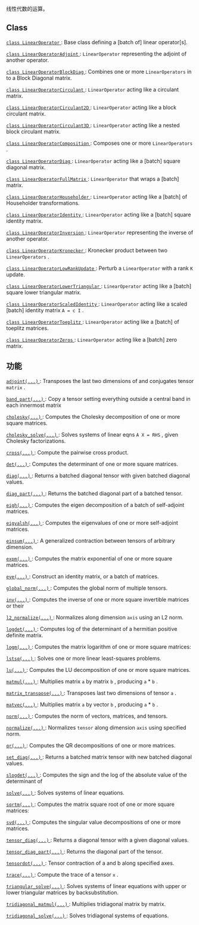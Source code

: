 线性代数的运算。

## Class 
[ `class LinearOperator` ](https://tensorflow.google.cn/api_docs/python/tf/linalg/LinearOperator): Base class defining a [batch of] linear operator[s].

[ `class LinearOperatorAdjoint` ](https://tensorflow.google.cn/api_docs/python/tf/linalg/LinearOperatorAdjoint):  `LinearOperator`  representing the adjoint of another operator.

[ `class LinearOperatorBlockDiag` ](https://tensorflow.google.cn/api_docs/python/tf/linalg/LinearOperatorBlockDiag): Combines one or more  `LinearOperators`  in to a Block Diagonal matrix.

[ `class LinearOperatorCirculant` ](https://tensorflow.google.cn/api_docs/python/tf/linalg/LinearOperatorCirculant):  `LinearOperator`  acting like a circulant matrix.

[ `class LinearOperatorCirculant2D` ](https://tensorflow.google.cn/api_docs/python/tf/linalg/LinearOperatorCirculant2D):  `LinearOperator`  acting like a block circulant matrix.

[ `class LinearOperatorCirculant3D` ](https://tensorflow.google.cn/api_docs/python/tf/linalg/LinearOperatorCirculant3D):  `LinearOperator`  acting like a nested block circulant matrix.

[ `class LinearOperatorComposition` ](https://tensorflow.google.cn/api_docs/python/tf/linalg/LinearOperatorComposition): Composes one or more  `LinearOperators` .

[ `class LinearOperatorDiag` ](https://tensorflow.google.cn/api_docs/python/tf/linalg/LinearOperatorDiag):  `LinearOperator`  acting like a [batch] square diagonal matrix.

[ `class LinearOperatorFullMatrix` ](https://tensorflow.google.cn/api_docs/python/tf/linalg/LinearOperatorFullMatrix):  `LinearOperator`  that wraps a [batch] matrix.

[ `class LinearOperatorHouseholder` ](https://tensorflow.google.cn/api_docs/python/tf/linalg/LinearOperatorHouseholder):  `LinearOperator`  acting like a [batch] of Householder transformations.

[ `class LinearOperatorIdentity` ](https://tensorflow.google.cn/api_docs/python/tf/linalg/LinearOperatorIdentity):  `LinearOperator`  acting like a [batch] square identity matrix.

[ `class LinearOperatorInversion` ](https://tensorflow.google.cn/api_docs/python/tf/linalg/LinearOperatorInversion):  `LinearOperator`  representing the inverse of another operator.

[ `class LinearOperatorKronecker` ](https://tensorflow.google.cn/api_docs/python/tf/linalg/LinearOperatorKronecker): Kronecker product between two  `LinearOperators` .

[ `class LinearOperatorLowRankUpdate` ](https://tensorflow.google.cn/api_docs/python/tf/linalg/LinearOperatorLowRankUpdate): Perturb a  `LinearOperator`  with a rank  `K`  update.

[ `class LinearOperatorLowerTriangular` ](https://tensorflow.google.cn/api_docs/python/tf/linalg/LinearOperatorLowerTriangular):  `LinearOperator`  acting like a [batch] square lower triangular matrix.

[ `class LinearOperatorScaledIdentity` ](https://tensorflow.google.cn/api_docs/python/tf/linalg/LinearOperatorScaledIdentity):  `LinearOperator`  acting like a scaled [batch] identity matrix  `A = c I` .

[ `class LinearOperatorToeplitz` ](https://tensorflow.google.cn/api_docs/python/tf/linalg/LinearOperatorToeplitz):  `LinearOperator`  acting like a [batch] of toeplitz matrices.

[ `class LinearOperatorZeros` ](https://tensorflow.google.cn/api_docs/python/tf/linalg/LinearOperatorZeros):  `LinearOperator`  acting like a [batch] zero matrix.

## 功能
[ `adjoint(...)` ](https://tensorflow.google.cn/api_docs/python/tf/linalg/adjoint): Transposes the last two dimensions of and conjugates tensor  `matrix` .

[ `band_part(...)` ](https://tensorflow.google.cn/api_docs/python/tf/linalg/band_part): Copy a tensor setting everything outside a central band in each innermost matrix

[ `cholesky(...)` ](https://tensorflow.google.cn/api_docs/python/tf/linalg/cholesky): Computes the Cholesky decomposition of one or more square matrices.

[ `cholesky_solve(...)` ](https://tensorflow.google.cn/api_docs/python/tf/linalg/cholesky_solve): Solves systems of linear eqns  `A X = RHS` , given Cholesky factorizations.

[ `cross(...)` ](https://tensorflow.google.cn/api_docs/python/tf/linalg/cross): Compute the pairwise cross product.

[ `det(...)` ](https://tensorflow.google.cn/api_docs/python/tf/linalg/det): Computes the determinant of one or more square matrices.

[ `diag(...)` ](https://tensorflow.google.cn/api_docs/python/tf/linalg/diag): Returns a batched diagonal tensor with given batched diagonal values.

[ `diag_part(...)` ](https://tensorflow.google.cn/api_docs/python/tf/linalg/diag_part): Returns the batched diagonal part of a batched tensor.

[ `eigh(...)` ](https://tensorflow.google.cn/api_docs/python/tf/linalg/eigh): Computes the eigen decomposition of a batch of self-adjoint matrices.

[ `eigvalsh(...)` ](https://tensorflow.google.cn/api_docs/python/tf/linalg/eigvalsh): Computes the eigenvalues of one or more self-adjoint matrices.

[ `einsum(...)` ](https://tensorflow.google.cn/api_docs/python/tf/einsum): A generalized contraction between tensors of arbitrary dimension.

[ `expm(...)` ](https://tensorflow.google.cn/api_docs/python/tf/linalg/expm): Computes the matrix exponential of one or more square matrices.

[ `eye(...)` ](https://tensorflow.google.cn/api_docs/python/tf/eye): Construct an identity matrix, or a batch of matrices.

[ `global_norm(...)` ](https://tensorflow.google.cn/api_docs/python/tf/linalg/global_norm): Computes the global norm of multiple tensors.

[ `inv(...)` ](https://tensorflow.google.cn/api_docs/python/tf/linalg/inv): Computes the inverse of one or more square invertible matrices or their

[ `l2_normalize(...)` ](https://tensorflow.google.cn/api_docs/python/tf/math/l2_normalize): Normalizes along dimension  `axis`  using an L2 norm.

[ `logdet(...)` ](https://tensorflow.google.cn/api_docs/python/tf/linalg/logdet): Computes log of the determinant of a hermitian positive definite matrix.

[ `logm(...)` ](https://tensorflow.google.cn/api_docs/python/tf/linalg/logm): Computes the matrix logarithm of one or more square matrices:

[ `lstsq(...)` ](https://tensorflow.google.cn/api_docs/python/tf/linalg/lstsq): Solves one or more linear least-squares problems.

[ `lu(...)` ](https://tensorflow.google.cn/api_docs/python/tf/linalg/lu): Computes the LU decomposition of one or more square matrices.

[ `matmul(...)` ](https://tensorflow.google.cn/api_docs/python/tf/linalg/matmul): Multiplies matrix  `a`  by matrix  `b` , producing  `a`  *  `b` .

[ `matrix_transpose(...)` ](https://tensorflow.google.cn/api_docs/python/tf/linalg/matrix_transpose): Transposes last two dimensions of tensor  `a` .

[ `matvec(...)` ](https://tensorflow.google.cn/api_docs/python/tf/linalg/matvec): Multiplies matrix  `a`  by vector  `b` , producing  `a`  *  `b` .

[ `norm(...)` ](https://tensorflow.google.cn/api_docs/python/tf/norm): Computes the norm of vectors, matrices, and tensors.

[ `normalize(...)` ](https://tensorflow.google.cn/api_docs/python/tf/linalg/normalize): Normalizes  `tensor`  along dimension  `axis`  using specified norm.

[ `qr(...)` ](https://tensorflow.google.cn/api_docs/python/tf/linalg/qr): Computes the QR decompositions of one or more matrices.

[ `set_diag(...)` ](https://tensorflow.google.cn/api_docs/python/tf/linalg/set_diag): Returns a batched matrix tensor with new batched diagonal values.

[ `slogdet(...)` ](https://tensorflow.google.cn/api_docs/python/tf/linalg/slogdet): Computes the sign and the log of the absolute value of the determinant of

[ `solve(...)` ](https://tensorflow.google.cn/api_docs/python/tf/linalg/solve): Solves systems of linear equations.

[ `sqrtm(...)` ](https://tensorflow.google.cn/api_docs/python/tf/linalg/sqrtm): Computes the matrix square root of one or more square matrices:

[ `svd(...)` ](https://tensorflow.google.cn/api_docs/python/tf/linalg/svd): Computes the singular value decompositions of one or more matrices.

[ `tensor_diag(...)` ](https://tensorflow.google.cn/api_docs/python/tf/linalg/tensor_diag): Returns a diagonal tensor with a given diagonal values.

[ `tensor_diag_part(...)` ](https://tensorflow.google.cn/api_docs/python/tf/linalg/tensor_diag_part): Returns the diagonal part of the tensor.

[ `tensordot(...)` ](https://tensorflow.google.cn/api_docs/python/tf/tensordot): Tensor contraction of a and b along specified axes.

[ `trace(...)` ](https://tensorflow.google.cn/api_docs/python/tf/linalg/trace): Compute the trace of a tensor  `x` .

[ `triangular_solve(...)` ](https://tensorflow.google.cn/api_docs/python/tf/linalg/triangular_solve): Solves systems of linear equations with upper or lower triangular matrices by backsubstitution.

[ `tridiagonal_matmul(...)` ](https://tensorflow.google.cn/api_docs/python/tf/linalg/tridiagonal_matmul): Multiplies tridiagonal matrix by matrix.

[ `tridiagonal_solve(...)` ](https://tensorflow.google.cn/api_docs/python/tf/linalg/tridiagonal_solve): Solves tridiagonal systems of equations.

